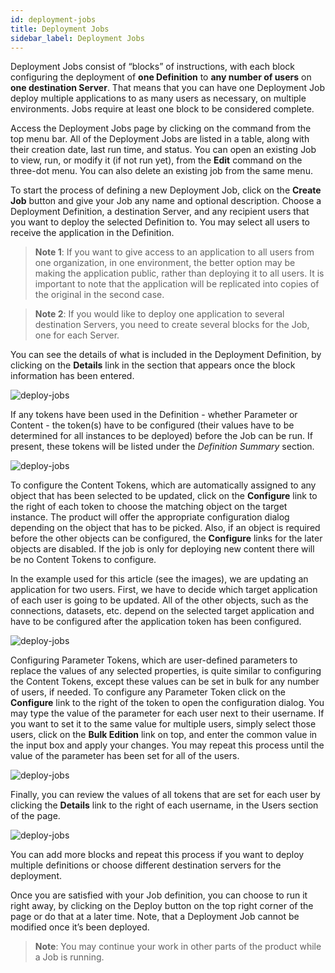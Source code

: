 ```yaml
---
id: deployment-jobs
title: Deployment Jobs
sidebar_label: Deployment Jobs
---
```


<div style={{textAlign: "justify"}}>

Deployment Jobs consist of “blocks” of instructions, with each block configuring the deployment of **one Definition** to **any number of users** on **one destination Server**. That means that you can have one Deployment Job deploy multiple applications to as many users as necessary, on multiple environments. Jobs require at least one block to be considered complete.

Access the Deployment Jobs page by clicking on the command from the top menu bar. All of the Deployment Jobs are listed in a table, along with their creation date, last run time, and status. You can open an existing Job to view, run, or modify it (if not run yet), from the **Edit** command on the three-dot menu. You can also delete an existing job from the same menu.

To start the process of defining a new Deployment Job, click on the **Create Job** button and give your Job any name and optional description. Choose a Deployment Definition, a destination Server, and any recipient users that you want to deploy the selected Definition to. You may select all users to receive the application in the Definition.

>**Note 1**: If you want to give access to an application to all users from one organization, in one environment, the better option may be making the application public, rather than deploying it to all users. It is important to note that the application will be replicated into copies of the original in the second case. 

>**Note 2**: If you would like to deploy one application to several destination Servers, you need to create several blocks for the Job, one for each Server.

You can see the details of what is included in the Deployment Definition, by clicking on the **Details** link in the section that appears once the block information has been entered.

![deploy-jobs](https://s3.amazonaws.com/cdn.qrvey.com/documentation_assets/partner-portal/admin/content-deployment/deploy-jobs_1.png#thumbnail) 

If any tokens have been used in the Definition - whether Parameter or Content - the token(s) have to be configured (their values have to be determined for all instances to be deployed) before the Job can be run. If present, these tokens will be listed under the *Definition Summary* section.


![deploy-jobs](https://s3.amazonaws.com/cdn.qrvey.com/documentation_assets/partner-portal/admin/content-deployment/deploy-jobs_2.png#thumbnail) 


To configure the Content Tokens, which are automatically assigned to any object that has been selected to be updated, click on the **Configure** link to the right of each token to choose the matching object on the target instance. The product will offer the appropriate configuration dialog depending on the object that has to be picked. Also, if an object is required before the other objects can be configured, the **Configure** links for the later objects are disabled. If the job is only for deploying new content there will be no Content Tokens to configure.

In the example used for this article (see the images), we are updating an application for two users. First, we have to decide which target application of each user is going to be updated. All of the other objects, such as the connections, datasets, etc. depend on the selected target application and have to be configured after the application token has been configured.

![deploy-jobs](https://s3.amazonaws.com/cdn.qrvey.com/documentation_assets/partner-portal/admin/content-deployment/deploy-jobs_3.png#thumbnail) 

Configuring Parameter Tokens, which are user-defined parameters to replace the values of any selected properties, is quite similar to configuring the Content Tokens, except these values can be set in bulk for any number of users, if needed. To configure any Parameter Token click on the **Configure** link to the right of the token to open the configuration dialog. You may type the value of the parameter for each user next to their username. If you want to set it to the same value for multiple users, simply select those users, click on the **Bulk Edition** link on top, and enter the common value in the input box and apply your changes. You may repeat this process until the value of the parameter has been set for all of the users. 

![deploy-jobs](https://s3.amazonaws.com/cdn.qrvey.com/documentation_assets/partner-portal/admin/content-deployment/deploy-jobs_4.png#thumbnail) 


Finally, you can review the values of all tokens that are set for each user by clicking the **Details** link to the right of each username, in the Users section of the page.

![deploy-jobs](https://s3.amazonaws.com/cdn.qrvey.com/documentation_assets/partner-portal/admin/content-deployment/deploy-jobs_5.png#thumbnail) 

You can add more blocks and repeat this process if you want to deploy multiple definitions or choose different destination servers for the deployment. 

Once you are satisfied with your Job definition, you can choose to run it right away, by clicking on the Deploy button on the top right corner of the page or do that at a later time. Note, that a Deployment Job cannot be modified once it’s been deployed. 

>**Note**: You may continue your work in other parts of the product while a Job is running.




</div>